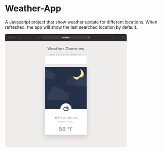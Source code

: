 # Weather-App

A Javascript project that show weather update for different locations.
When refreshed, the app will show the last searched location by default.

<img src="screenshot.png" alt="screenshot" width="400px"> 